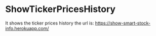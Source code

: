 # ShowTickerPricesHistory
It shows the ticker prices history
the url is: https://show-smart-stock-info.herokuapp.com/
